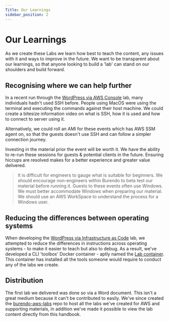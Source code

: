 ```yaml
---
Title: Our Learnings
sidebar_position: 2
---
```


# Our Learnings
As we create these Labs we learn how best to teach the content, any issues with it and ways to improve in the future.
We want to be transparent about our learnings, so that anyone looking to build a 'lab' can stand on our shoulders and build forward.

## Recognising where we can help further

In a recent run through the [WordPress via AWS Console](https://github.com/BurendoUK/burendo-aws-labs/tree/main/Labs/wordpress-via-console) lab, many individuals hadn't used SSH before. People using MacOS were using the terminal and executing the commands against their host machine. We could create a bitesize information video on what is SSH, how it is used and how to connect to server using it.

Alternatively, we could roll an AMI for these events which has AWS SSM agent on, so that the guests doesn't use SSH and can follow a simpler connection journey.

Investing in the material prior the event will be worth it. We have the ability to re-run these sessions for guests & potential clients in the future. Ensuring hiccups are resolved makes for a better experience and greater value delivered.
> It is difficult for engineers to gauge what is suitable for beginners. We should encourage non-engineers within Burendo to beta test our material before running it.
> Guests to these events often use Windows. We must better accommodate Windows when preparing our material. We should use an AWS WorkSpace to understand the process for a Windows user.

## Reducing the differences between operating systems

When developing the [WordPress via Infrastructure as Code](https://github.com/BurendoUK/burendo-aws-labs/tree/main/Labs/wordpress-via-iac) lab, we attempted to reduce the differences in instructions across operating systems - to make it easier to teach but also to debug.
As a result, we've developed a CLI 'toolbox' Docker container - aptly named the [Lab container](https://github.com/BurendoUK/burendo-aws-labs/blob/main/Labs/LABS-CONTAINER.md). This container has installed all the tools someone would require to conduct any of the labs we create.

## Distribution

The first lab we delivered was done so via a Word document. This isn't a great medium because it can't be contributed to easily.
We've since created the [burendo-aws-labs](https://github.com/BurendoUK/burendo-aws-labs) repo to host all the labs we've created for AWS and supporting materials, in addition we've made it possible to view the lab content directly from this handbook.
